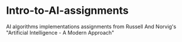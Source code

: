 # Intro-to-AI-assignments
AI algorithms implementations assignments from Russell And Norvig's "Artificial Intelligence - A Modern Approach"
